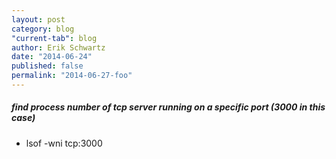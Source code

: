```yaml
---
layout: post
category: blog
"current-tab": blog
author: Erik Schwartz
date: "2014-06-24"
published: false
permalink: "2014-06-27-foo"
---
```



##### find process number of tcp server running on a specific port (3000 in this case)
* lsof -wni tcp:3000